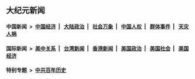 ## 大纪元新闻

#### 中国新闻 &nbsp;>&nbsp; [中国经济](indexes/ncid283/README.md?01030845) &nbsp;| &nbsp; [大陆政治](indexes/ncid277/README.md?01030845) &nbsp;| &nbsp; [社会万象](indexes/ncid282/README.md?01030845) &nbsp;| &nbsp; [中国人权](indexes/ncid278/README.md?01030845) &nbsp;| &nbsp; [群体事件](indexes/ncid279/README.md?01030845) &nbsp;| &nbsp; [天灾人祸](indexes/ncid280/README.md?01030845)

#### 国际新闻 &nbsp;>&nbsp; [美中关系](indexes/nf1412576/README.md?01030845) &nbsp;| &nbsp; [台湾新闻](indexes/ncid1349361/README.md?01030845) &nbsp;| &nbsp; [香港新闻](indexes/ncid1349362/README.md?01030845) &nbsp;| &nbsp; [美国政治](indexes/ncid1078159/README.md?01030845) &nbsp;| &nbsp; [美国社会](indexes/ncid1078160/README.md?01030845) &nbsp;| &nbsp; [美国经济](indexes/ncid1078158/README.md?01030845)

#### 特别专题 &nbsp;>&nbsp; [中共百年历史](https://github.com/epoch-news/epoch-special/blob/master/README.md?01030845)  
